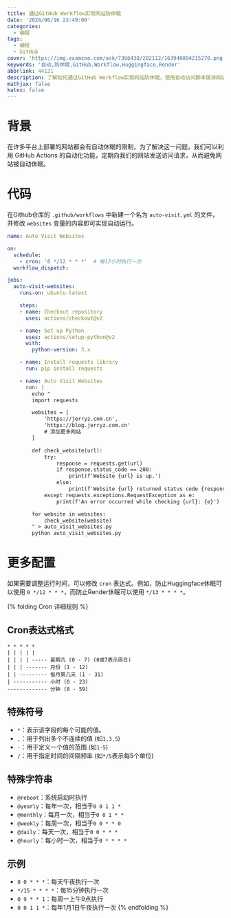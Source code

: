 ```yaml
---
title: 通过GitHub Workflow实现网站防休眠
date: '2024/06/16 23:49:00'
categories:
  - 编程
tags:
  - 编程
  - GitHub
cover: 'https://img.examcoo.com/ask/7386438/202112/163940894215270.png'
keywords: '自动,防休眠,GitHub,Workflow,Huggingface,Render'
abbrlink: 44121
description: 了解如何通过GitHub Workflow实现网站防休眠，使用自动访问脚本保持网站在线，防止因长时间未访问而被休眠。
mathjax: false
katex: false
---
```


# 背景

在许多平台上部署的网站都会有自动休眠的限制，为了解决这一问题，我们可以利用 GitHub Actions 的自动化功能，定期向我们的网站发送访问请求，从而避免网站被自动休眠。

# 代码

在Github仓库的 `.github/workflows` 中新建一个名为 `auto-visit.yml` 的文件，并修改 `websites` 变量的内容即可实现自动运行。

```yml
name: Auto Visit Websites

on:
  schedule:
    - cron: '0 */12 * * *'  # 每12小时执行一次
  workflow_dispatch:

jobs:
  auto-visit-websites:
    runs-on: ubuntu-latest

    steps:
    - name: Checkout repository
      uses: actions/checkout@v2

    - name: Set up Python
      uses: actions/setup-python@v2
      with:
        python-version: 3.x

    - name: Install requests library
      run: pip install requests

    - name: Auto Visit Websites
      run: |
        echo "
        import requests

        websites = [
            'https://jerryz.com.cn',
            'https://blog.jerryz.com.cn'
            # 添加更多网站
        ]

        def check_website(url):
            try:
                response = requests.get(url)
                if response.status_code == 200:
                    print(f'Website {url} is up.')
                else:
                    print(f'Website {url} returned status code {response.status_code}.')
            except requests.exceptions.RequestException as e:
                print(f'An error occurred while checking {url}: {e}')

        for website in websites:
            check_website(website)
        " > auto_visit_websites.py
        python auto_visit_websites.py
```

# 更多配置

如果需要调整运行时间，可以修改 `cron` 表达式。例如，防止Huggingface休眠可以使用 `0 */12 * * *`，而防止Render休眠可以使用 `*/13 * * * *`。

{% folding Cron 详细规则 %}
## Cron表达式格式

```
* * * * *
| | | | |
| | | | ----- 星期几 (0 - 7) (0或7表示周日)
| | | ------- 月份 (1 - 12)
| | --------- 每月第几天 (1 - 31)
| ----------- 小时 (0 - 23)
------------- 分钟 (0 - 59)
```

## 特殊符号

- `*`：表示该字段的每个可能的值。
- `,`：用于列出多个不连续的值 (如`1,3,5`)
- `-`：用于定义一个值的范围 (如`1-5`)
- `/`：用于指定时间的间隔频率 (如`*/5`表示每5个单位)

## 特殊字符串

- `@reboot`：系统启动时执行
- `@yearly`：每年一次，相当于`0 0 1 1 *`
- `@monthly`：每月一次，相当于`0 0 1 * *`
- `@weekly`：每周一次，相当于`0 0 * * 0`
- `@daily`：每天一次，相当于`0 0 * * *`
- `@hourly`：每小时一次，相当于`0 * * * *`

## 示例

- `0 0 * * *`：每天午夜执行一次
- `*/15 * * * *`：每15分钟执行一次
- `0 9 * * 1`：每周一上午9点执行
- `0 0 1 1 *`：每年1月1日午夜执行一次
{% endfolding %}
